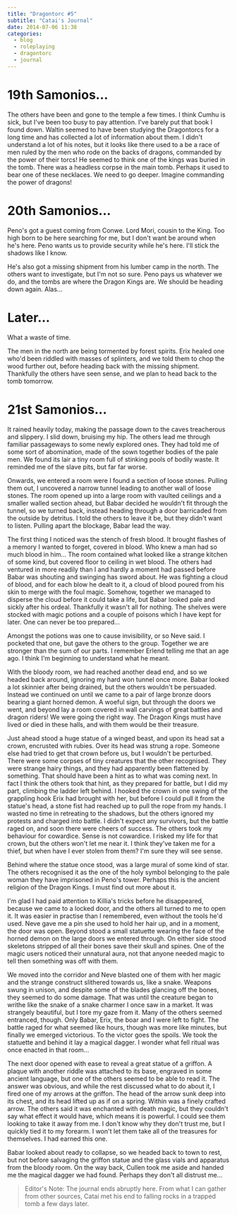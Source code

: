 ```yaml
---
title: "Dragontorc #5"
subtitle: "Catai's Journal"
date: 2014-07-06 11:38
categories:
  - blog
  - roleplaying
  - dragontorc
  - journal
---
```

# 19th Samonios...

The others have been and gone to the temple a few times. I think Cumhu is sick, but I've been too busy to pay attention. I've barely put that book I found down. Waltin seemed to have been studying the Dragontorcs for a long time and has collected a lot of information about them. I didn't understand a lot of his notes, but it looks like there used to a be a race of men ruled by the men who rode on the backs of dragons, commanded by the power of their torcs! He seemed to think one of the kings was buried in the tomb. There was a headless corpse in the main tomb. Perhaps it used to bear one of these necklaces. We need to go deeper. Imagine commanding the power of dragons!


# 20th Samonios...

Peno's got a guest coming from Conwe. Lord Mori, cousin to the King. Too high born to be here searching for me, but I don't want be around when he's here. Peno wants us to provide security while he's here. I'll stick the shadows like I know.

He's also got a missing shipment from his lumber camp in the north. The others want to investigate, but I'm not so sure. Peno pays us whatever we do, and the tombs are where the Dragon Kings are. We should be heading down again. Alas...


# Later...

What a waste of time.

The men in the north are being tormented by forest spirits. Erix healed one who'd been riddled with masses of splinters, and we told them to chop the wood further out, before heading back with the missing shipment. Thankfully the others have seen sense, and we plan to head back to the tomb tomorrow.


# 21st Samonios...

It rained heavily today, making the passage down to the caves treacherous and slippery. I slid down, bruising my hip. The others lead me through familiar passageways to some newly explored ones. They had told me of some sort of abomination, made of the sown together bodies of the pale men. We found its lair a tiny room full of stinking pools of bodily waste. It reminded me of the slave pits, but far far worse.

Onwards, we entered a room were I found a section of loose stones. Pulling them out, I uncovered a narrow tunnel leading to another wall of loose stones. The room opened up into a large room with vaulted ceilings and a smaller walled section ahead, but Babar decided he wouldn't fit through the tunnel, so we turned back, instead heading through a door barricaded from the outside by detritus. I told the others to leave it be, but they didn't want to listen. Pulling apart the blockage, Babar lead the way.

The first thing I noticed was the stench of fresh blood. It brought flashes of a memory I wanted to forget, covered in blood. Who knew a man had so much blood in him... The room contained what looked like a strange kitchen of some kind, but covered floor to ceiling in wet blood. The others had ventured in more readily than I and hardly a moment had passed before Babar was shouting and swinging has sword about. He was fighting a cloud of blood, and for each blow he dealt to it, a cloud of blood poured from his skin to merge with the foul magic. Somehow, together we managed to disperse the cloud before it could take a life, but Babar looked pale and sickly after his ordeal. Thankfully it wasn't all for nothing. The shelves were stocked with magic potions and a couple of poisons which I have kept for later. One can never be too prepared...

Amongst the potions was one to cause invisibility, or so Neve said. I pocketed that one, but gave the others to the group. Together we are stronger than the sum of our parts. I remember Erlend telling me that an age ago. I think I'm beginning to understand what he meant.

With the bloody room, we had reached another dead end, and so we headed back around, ignoring my hard won tunnel once more. Babar looked a lot skinnier after being drained, but the others wouldn't be persuaded. Instead we continued on until we came to a pair of large bronze doors bearing a giant horned demon. A woeful sign, but through the doors we went, and beyond lay a room covered in wall carvings of great battles and dragon riders! We were going the right way. The Dragon Kings must have lived or died in these halls, and with them would be their treasure.

Just ahead stood a huge statue of a winged beast, and upon its head sat a crown, encrusted with rubies. Over its head was strung a rope. Someone else had tried to get that crown before us, but I wouldn't be perturbed. There were some corpses of tiny creatures that the other recognised. They were strange hairy things, and they had apparently been flattened by something. That should have been a hint as to what was coming next. In fact I think the others took that hint, as they prepared for battle, but I did my part, climbing the ladder left behind. I hooked the crown in one swing of the grappling hook Erix had brought with her, but before I could pull it from the statue's head, a stone fist had reached up to pull the rope from my hands. I wasted no time in retreating to the shadows, but the others ignored my protests and charged into battle. I didn't expect any survivors, but the battle raged on, and soon there were cheers of success. The others took my behaviour for cowardice. Sense is not cowardice. I risked my life for that crown, but the others won't let me near it. I think they've taken me for a thief, but when have I ever stolen from them? I'm sure they will see sense.

Behind where the statue once stood, was a large mural of some kind of star. The others recognised it as the one of the holy symbol belonging to the pale woman they have imprisoned in Peno's tower. Perhaps this is the ancient religion of the Dragon Kings. I must find out more about it.

I'm glad I had paid attention to Killia's tricks before he disappeared, because we came to a locked door, and the others all turned to me to open it. It was easier in practise than I remembered, even without the tools he'd used. Neve gave me a pin she used to hold her hair up, and in a moment, the door was open. Beyond stood a small statuette wearing the face of the horned demon on the large doors we entered through. On either side stood skeletons stripped of all their bones save their skull and spines. One of the magic users noticed their unnatural aura, not that anyone needed magic to tell then something was off with them.

We moved into the corridor and Neve blasted one of them with her magic and the strange construct slithered towards us, like a snake. Weapons swung in unison, and despite some of the blades glancing off the bones, they seemed to do some damage. That was until the creature began to writhe like the snake of a snake charmer I once saw in a market. It was strangely beautiful, but I tore my gaze from it. Many of the others seemed entranced, though. Only Babar, Erix, the boar and I were left to fight. The battle raged for what seemed like hours, though was more like minutes, but finally we emerged victorious. To the victor goes the spoils. We took the statuette and behind it lay a magical dagger. I wonder what fell ritual was once enacted in that room...

The next door opened with ease to reveal a great statue of a griffon. A plaque with another riddle was attached to its base, engraved in some ancient language, but one of the others seemed to be able to read it. The answer was obvious, and while the rest discussed what to do about it, I fired one of my arrows at the griffon. The head of the arrow sunk deep into its chest, and its head lifted up as if on a spring. Within was a finely crafted arrow. The others said it was enchanted with death magic, but they couldn't say what effect it would have, which means it is powerful. I could see them looking to take it away from me. I don't know why they don't trust me, but I quickly tied it to my forearm. I won't let them take all of the treasures for themselves. I had earned this one.

Babar looked about ready to collapse, so we headed back to town to rest, but not before salvaging the griffon statue and the glass vials and apparatus from the bloody room. On the way back, Cullen took me aside and handed me the magical dagger we had found. Perhaps they don't all distrust me...

> Editor's Note: The journal ends abruptly here. From what I can gather from other sources, Catai met his end to falling rocks in a trapped tomb a few days later.
